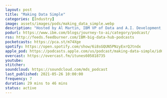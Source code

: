 ```yaml
---
layout: post
title: "Making Data Simple"
categories: [Industry]
image: assets/images/pods/making_data_simple.webp
description: "Hosted by Al Martin, IBM VP of Data and A.I. Development, Making Data Simple provides the latest thinking on big data, A.I., and the implications for the enterprise from a range of experts."
podurl: https://www.ibm.com/blogs/journey-to-ai/category/podcast/
rss: http://feeds.feedburner.com/IBM-big-data-hub-podcasts
pocketcasts: https://pca.st/m74Xge
spotify: https://open.spotify.com/show/6i8sGQUN5PNzyExrQJtndx
apple_pod: https://podcasts.apple.com/us/podcast/making-data-simple/id605818735
overcast: https://overcast.fm/itunes605818735
youtube:
stitcher:
soundcloud: https://soundcloud.com/mds_podcast
last_published: 2021-05-26 10:00:00
frequency: 7
duration: 29 mins to 46 mins
status: active
---
```

